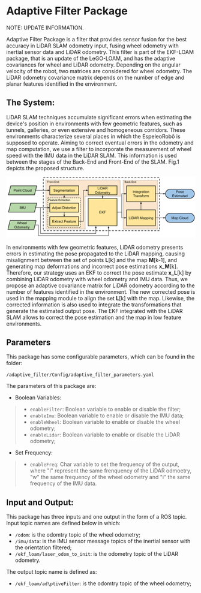 # Adaptive Filter Package

NOTE: UPDATE INFORMATION.

Adaptive Filter Package is a filter that provides sensor fusion for the best accuracy in LiDAR SLAM odometry input, fusing wheel odometry with inertial sensor data and LiDAR odometry. This filter is part of the EKF-LOAM package, that is an update of the LeGO-LOAM, and has the adaptive covariances for wheel and LiDAR odometry. Depending on the angular velocity of the robot, two matrices are considered for wheel odometry. The LiDAR odometry covariance matrix depends on the number of edge and planar features identified in the environment.

## The System:

LiDAR SLAM techniques accumulate significant errors when estimating the device's position in environments with few geometric features, such as tunnels, galleries, or even extensive and homogeneous corridors. These environments characterize several places in which the EspeleoRobô is supposed to operate. Aiming to correct eventual errors in the odometry and map computation, we use a filter to incorporate the measurement of wheel speed with the IMU data in the LiDAR SLAM. This information is used between the stages of the Back-End and Front-End of the SLAM. Fig.1 depicts the proposed structure.


<p align='center'>
    <img src="ReadMe/ekf_loam.png" alt="center" width="550"/>
</p>


In environments with few geometric features, LiDAR odometry presents errors in estimating the pose propagated to the LiDAR mapping, causing misalignment between the set of points **L**[k] and the map **M**[k-1], and generating map deformations and incorrect pose estimations **x_M**[k]. Therefore, our strategy uses an EKF to correct the pose estimate **x_L**[k] by combining LiDAR odometry with wheel odometry and IMU data. Thus, we propose an adaptive covariance matrix for LiDAR odometry according to the number of features identified in the environment. The new corrected pose is used in the mapping module to align the set **L**[k] with the map. Likewise, the corrected information is also used to integrate the transformations that generate the estimated output pose. The EKF integrated with the LiDAR SLAM allows to correct the pose estimation and the map in low feature environments.


## Parameters

This package has some configurable parameters, which can be found in the folder:


```
/adaptive_filter/Config/adaptive_filter_parameters.yaml
```

The parameters of this package are:


- Boolean Variables:

> - `enableFilter`: Boolean variable to enable or disable the filter;
> - `enableImu`: Boolean variable to enable or disable the IMU data;
> - `enableWheel`: Boolean variable to enable or disable the wheel odometry;
> - `enableLidar`: Boolean variable to enable or disable the LiDAR odometry;

- Set Frequency:

> - `enableFreq`: Char variable to set the frequency of the output, where "l" represent the same frenquency of the LiDAR odmoetry, "w" the same frequency of the wheel odometry and "i" the same frequency of the IMU data.

## Input and Output:

This package has three inputs and one output in the form of a ROS topic. Input topic names are defined below in which:

- `/odom`: is the odomtry topic of the wheel odometry;
- `/imu/data`: is the IMU sensor message topics of the inertial sensor with the orientation filtered;
- `/ekf_loam/laser_odom_to_init`: is the odometry topic of the LiDAR odometry.

The output topic name is defined as:

- `/ekf_loam/ad\ptiveFilter`: is the odomtry topic of the wheel odometry;

